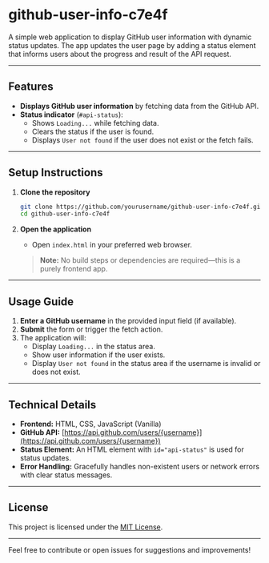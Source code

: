 # github-user-info-c7e4f

A simple web application to display GitHub user information with dynamic status updates. The app updates the user page by adding a status element that informs users about the progress and result of the API request.

---

## Features

- **Displays GitHub user information** by fetching data from the GitHub API.
- **Status indicator** (`#api-status`):
  - Shows `Loading...` while fetching data.
  - Clears the status if the user is found.
  - Displays `User not found` if the user does not exist or the fetch fails.

---

## Setup Instructions

1. **Clone the repository**
   ```bash
   git clone https://github.com/yourusername/github-user-info-c7e4f.git
   cd github-user-info-c7e4f
   ```

2. **Open the application**
   - Open `index.html` in your preferred web browser.

   > **Note:** No build steps or dependencies are required—this is a purely frontend app.

---

## Usage Guide

1. **Enter a GitHub username** in the provided input field (if available).
2. **Submit** the form or trigger the fetch action.
3. The application will:
   - Display `Loading...` in the status area.
   - Show user information if the user exists.
   - Display `User not found` in the status area if the username is invalid or does not exist.

---

## Technical Details

- **Frontend:** HTML, CSS, JavaScript (Vanilla)
- **GitHub API:** [https://api.github.com/users/{username}](https://api.github.com/users/{username})
- **Status Element:** An HTML element with `id="api-status"` is used for status updates.
- **Error Handling:** Gracefully handles non-existent users or network errors with clear status messages.

---

## License

This project is licensed under the [MIT License](LICENSE).

---

Feel free to contribute or open issues for suggestions and improvements!